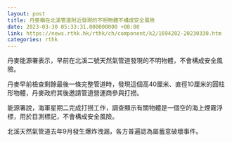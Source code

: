 ```yaml
---
layout: post
title: 丹麥稱在北溪管道附近發現的不明物體不構成安全風險
date: 2023-03-30 05:33:31.000000000 +08:00
link: https://news.rthk.hk/rthk/ch/component/k2/1694202-20230330.htm
categories: rthk
---
```


丹麥能源署表示，早前在北溪二號天然氣管道發現的不明物體，不會構成安全風險。

丹麥早前檢查剩餘最後一條完整管道時，發現這個高40厘米、直徑10厘米的圓柱形物體，丹麥政府其後邀請管道營運商參與打撈。

能源署說，海軍星期二完成打撈工作，調查顯示有關物體是一個空的海上煙霧浮標，用於目測標記，不會構成安全風險。

北溪天然氣管道去年9月發生爆炸洩漏，各方普遍認為屬蓄意破壞事件。
